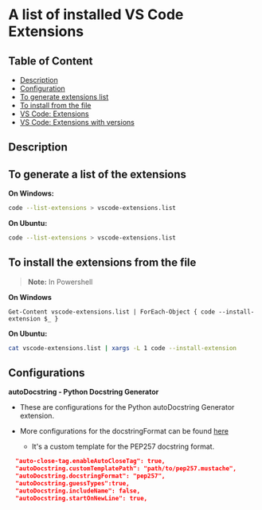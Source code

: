 # A list of installed VS Code Extensions

## Table of Content
- [Description](#description)
- [Configuration](#configurations)
- [To generate extensions list](#to-generate-a-list-of-the-extensions)
- [To install from the file](#to-install-the-extensions-from-the-file)
- [VS Code: Extensions](vscode-extensions.list)
- [VS Code: Extensions with versions](vscode-extensions-version.list)

## Description

## To generate a list of the extensions

**On Windows:**

```bash
code --list-extensions > vscode-extensions.list
```

**On Ubuntu:**

```bash
code --list-extensions > vscode-extensions.list
```

## To install the extensions from the file

> **Note:** In Powershell

**On Windows**

```pwsh
Get-Content vscode-extensions.list | ForEach-Object { code --install-extension $_ }
```

**On Ubuntu:**

```bash
cat vscode-extensions.list | xargs -L 1 code --install-extension
```

## Configurations

**autoDocstring - Python Docstring Generator**

- These are configurations for the Python autoDocstring Generator extension.

- More configurations for the docstringFormat can be found [here](pep257.mustache)
     - It's a custom template for the PEP257 docstring format.

```json
  "auto-close-tag.enableAutoCloseTag": true,
  "autoDocstring.customTemplatePath": "path/to/pep257.mustache",
  "autoDocstring.docstringFormat": "pep257",
  "autoDocstring.guessTypes":true,
  "autoDocstring.includeName": false,
  "autoDocstring.startOnNewLine": true,
```
